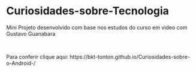 # Curiosidades-sobre-Tecnologia
<p> Mini Projeto desenvolvido com base nos estudos do curso em video com Gustavo Guanabara </p>
<br>
<p> Para conferir  clique aqui:  https://bkt-tonton.github.io/Curiosidades-sobre-o-Android-/ </p>
 
